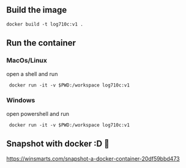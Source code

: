 ## Build the image
`docker build -t log710c:v1 .`
## Run the container
### MacOs/Linux
open a shell and run

` docker run -it -v $PWD:/workspace log710c:v1`

### Windows
open powershell and run

` docker run -it -v $PWD:/workspace log710c:v1`

## Snapshot with docker :D 🎉
https://winsmarts.com/snapshot-a-docker-container-20df59bbd473
